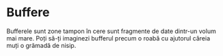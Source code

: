 # Buffere

Bufferele sunt zone tampon în cere sunt fragmente de date dintr-un volum mai mare. Poți să-ți imaginezi bufferul precum o roabă cu ajutorul căreia muți o grămadă de nisip.
